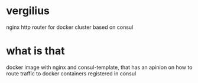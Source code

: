 # vergilius
nginx http router for docker cluster based on consul

# what is that
docker image with nginx and consul-template, that has an apinion on how to route traffic to docker containers registered in consul
